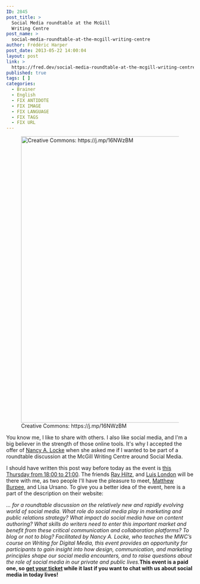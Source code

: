 ```yaml
---
ID: 2845
post_title: >
  Social Media roundtable at the McGill
  Writing Centre
post_name: >
  social-media-roundtable-at-the-mcgill-writing-centre
author: Frédéric Harper
post_date: 2013-05-22 14:00:04
layout: post
link: >
  https://fred.dev/social-media-roundtable-at-the-mcgill-writing-centre/
published: true
tags: [ ]
categories:
  - Brainer
  - English
  - FIX ANTIDOTE
  - FIX IMAGE
  - FIX LANGUAGE
  - FIX TAGS
  - FIX URL
---
```

<figure><img alt="Creative Commons: https://j.mp/16NWzBM" src="http://fred.dev/wp-content/uploads/2013/05/3289068821_b190d6a311_b.jpg" width="1024" height="768"/><figcaption> Creative Commons: https://j.mp/16NWzBM</figcaption></figure><p>You know me, I like to share with others. I also like social media, and I'm a big believer in the strength of those online tools. It's why I accepted the offer of <a href="https://www.lockecommunications.com/" target="_blank" rel="noopener noreferrer">Nancy A. Locke</a> when she asked me if I wanted to be part of a roundtable discussion at the McGill Writing Centre around Social Media.</p><p>I should have written this post way before today as the event is <a href="https://www.mcgill.ca/mwc/social-media-roundtable-discussion" target="_blank" rel="noopener noreferrer">this Thursday from 18:00 to 21:00</a>. The friends <a href="https://newraycom.com/" target="_blank" rel="noopener noreferrer">Ray Hiltz</a>, and <a href="https://luislondon.com/category/blog/" target="_blank" rel="noopener noreferrer">Luis London</a> will be there with me, as two people I'll have the pleasure to meet, <a href="https://matthew.burpee.ca/blog/" target="_blank" rel="noopener noreferrer">Matthew Burpee</a>, and Lisa Ursano. To give you a better idea of the event, here is a part of the description on their website:</p><em>... for a roundtable discussion on the relatively new and rapidly evolving world of social media. What role do social media play in marketing and public relations strategy? What impact do social media have on content authoring? What skills do writers need to enter this important market and benefit from these critical communication and collaboration platforms? To blog or not to blog? Facilitated by Nancy A. Locke, who teaches the MWC’s course on Writing for Digital Media, this event provides an opportunity for participants to gain insight into how design, communication, and marketing principles shape our social media encounters, and to raise questions about the role of social media in our private and public lives.</em><strong>This event is a paid one, so <a href="https://www.mcgill.ca/mwc/social-media-roundtable-discussion" target="_blank" rel="noopener noreferrer">get your ticket</a> while it last if you want to chat with us about social media in today lives!</strong>